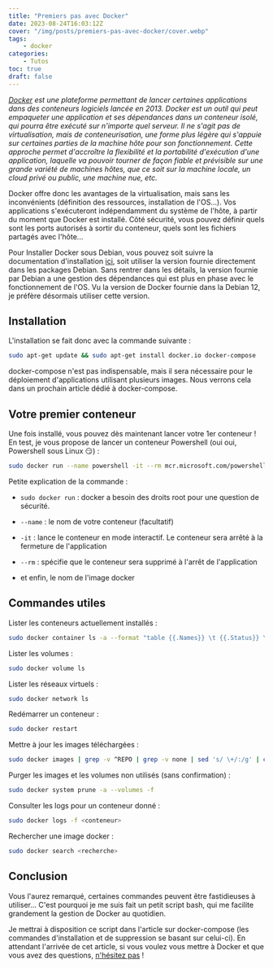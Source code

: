 ```yaml
---
title: "Premiers pas avec Docker"
date: 2023-08-24T16:03:12Z
cover: "/img/posts/premiers-pas-avec-docker/cover.webp"
tags:
    - docker
categories:
    - Tutos
toc: true
draft: false
---
```


*[Docker](https://fr.wikipedia.org/wiki/Docker_(logiciel)) est une plateforme permettant de lancer certaines applications dans des conteneurs logiciels lancée en 2013.*
*Docker est un outil qui peut empaqueter une application et ses dépendances dans un conteneur isolé, qui pourra être exécuté sur n'importe quel serveur. Il ne s'agit pas de virtualisation, mais de conteneurisation, une forme plus légère qui s'appuie sur certaines parties de la machine hôte pour son fonctionnement. Cette approche permet d'accroître la flexibilité et la portabilité d'exécution d'une application, laquelle va pouvoir tourner de façon fiable et prévisible sur une grande variété de machines hôtes, que ce soit sur la machine locale, un cloud privé ou public, une machine nue, etc.*

Docker offre donc les avantages de la virtualisation, mais sans les inconvénients (définition des ressources, installation de l'OS...). Vos applications s'exécuteront indépendamment du système de l'hôte, à partir du moment que Docker est installé. Côté sécurité, vous pouvez définir quels sont les ports autorisés à sortir du conteneur, quels sont les fichiers partagés avec l'hôte...

Pour Installer Docker sous Debian, vous pouvez soit suivre la documentation d'installation [ici](https://docs.docker.com/engine/install/debian/), soit utiliser la version fournie directement dans les packages Debian. Sans rentrer dans les détails, la version fournie par Debian a une gestion des dépendances qui est plus en phase avec le fonctionnement de l'OS. Vu la version de Docker fournie dans la Debian 12, je préfère désormais utiliser cette version.

## Installation

L'installation se fait donc avec la commande suivante :

```bash
sudo apt-get update && sudo apt-get install docker.io docker-compose
```

docker-compose n'est pas indispensable, mais il sera nécessaire pour le déploiement d'applications utilisant plusieurs images. Nous verrons cela dans un prochain article dédié à docker-compose.

## Votre premier conteneur

Une fois installé, vous pouvez dès maintenant lancer votre 1er conteneur ! En test, je vous propose de lancer un conteneur Powershell (oui oui, Powershell sous Linux :smirk:) :

```bash
sudo docker run --name powershell -it --rm mcr.microsoft.com/powershell
```

Petite explication de la commande :

- `sudo docker run` : docker a besoin des droits root pour une question de sécurité.

- `--name` : le nom de votre conteneur (facultatif)

- `-it` : lance le conteneur en mode interactif. Le conteneur sera arrêté à la fermeture de l'application

- `--rm` : spécifie que le conteneur sera supprimé à l'arrêt de l'application

- et enfin, le nom de l'image docker

## Commandes utiles

Lister les conteneurs actuellement installés :

```bash
sudo docker container ls -a --format "table {{.Names}} \t {{.Status}} \t {{.Ports}} \t {{.Image}}"
```

Lister les volumes :

```bash
sudo docker volume ls
```

Lister les réseaux virtuels :

```bash
sudo docker network ls
```

Redémarrer un conteneur :

```bash
sudo docker restart
```

Mettre à jour les images téléchargées :

```bash
sudo docker images | grep -v ^REPO | grep -v none | sed 's/ \+/:/g' | cut -d: -f1,2 | xargs -L1 sudo docker pull
```

Purger les images et les volumes non utilisés (sans confirmation) :

```bash
sudo docker system prune -a --volumes -f
```

Consulter les logs pour un conteneur donné :

```bash
sudo docker logs -f <conteneur>
```

Rechercher une image docker :

```bash
sudo docker search <recherche>
```

## Conclusion

Vous l'aurez remarqué, certaines commandes peuvent être fastidieuses à utiliser... C'est pourquoi je me suis fait un petit script bash, qui me facilite grandement la gestion de Docker au quotidien. 

Je mettrai à disposition ce script dans l'article sur docker-compose (les commandes d'installation et de suppression se basant sur celui-ci). En attendant l'arrivée de cet article, si vous voulez vous mettre à Docker et que vous avez des questions, [n'hésitez pas](mailto:contact@jeremky.fr) !

